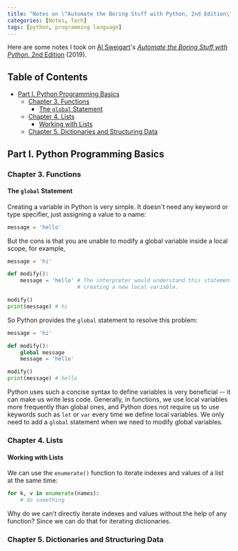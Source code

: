 ```yaml
---
title: "Notes on \"Automate the Boring Stuff with Python, 2nd Edition\""
categories: [Notes, Tech]
tags: [python, programming language]
---
```


Here are some notes I took on [Al Sweigart](https://alsweigart.com/)'s [*Automate the Boring Stuff with Python*, 2nd Edition](https://automatetheboringstuff.com/) (2019).

## Table of Contents <!-- omit in toc -->

- [Part I. Python Programming Basics](#part-i-python-programming-basics)
  - [Chapter 3. Functions](#chapter-3-functions)
    - [The `global` Statement](#the-global-statement)
  - [Chapter 4. Lists](#chapter-4-lists)
    - [Working with Lists](#working-with-lists)
  - [Chapter 5. Dictionaries and Structuring Data](#chapter-5-dictionaries-and-structuring-data)

## Part I. Python Programming Basics

### Chapter 3. Functions

#### The `global` Statement

Creating a variable in Python is very simple. It doesn't need any keyword or type specifier, just assigning a value to a name:

```python
message = 'hello'
```

But the cons is that you are unable to modify a global variable inside a local scope, for example,

```python
message = 'hi'

def modify():
    message = 'hello' # The interpreter would understand this statement as
                      # creating a new local variable.

modify()
print(message) # hi
```

So Python provides the `global` statement to resolve this problem:

```python
message = 'hi'

def modify():
    global message
    message = 'hello'

modify()
print(message) # hello
```

Python uses such a concise syntax to define variables is very beneficial -- it can make us write less code. Generally, in functions, we use local variables more frequently than global ones, and Python does not require us to use keywords such as `let` or `var` every time we define local variables. We only need to add a `global` statement when we need to modify global variables.

### Chapter 4. Lists

#### Working with Lists

We can use the `enumerate()` function to iterate indexes and values of a list at the same time:

```python
for k, v in enumerate(names):
    # do something
```

Why do we can't directly iterate indexes and values without the help of any function? Since we can do that for iterating dictionaries.

### Chapter 5. Dictionaries and Structuring Data
